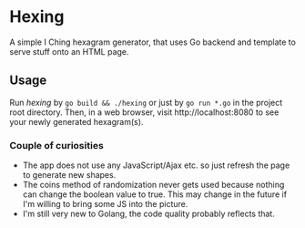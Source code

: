 # Hexing

A simple I Ching hexagram generator, that uses Go backend and template
to serve stuff onto an HTML page.

## Usage

Run *hexing* by `go build && ./hexing` or just by `go run *.go` in the project
root directory. Then, in a web browser, visit http://localhost:8080 to
see your newly generated hexagram(s).

### Couple of curiosities

- The app does not use any JavaScript/Ajax etc. so just refresh the page to generate
  new shapes.
- The coins method of randomization never gets used because nothing can change
  the boolean value to true. This may change in the future if I'm willing to
  bring some JS into the picture.
- I'm still very new to Golang, the code quality probably reflects that.

